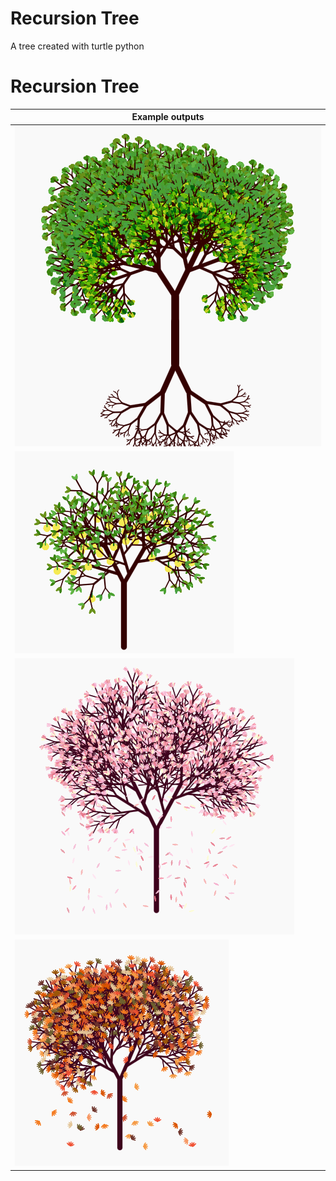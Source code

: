 # Recursion Tree
 A tree created with turtle python

# Recursion Tree

|   Example outputs   |
|---------------------|
|<img src="traditional.png">|
|<img src="lemon.png">|
|<img src="sakura.png">|
|<img src="autumn.png">|